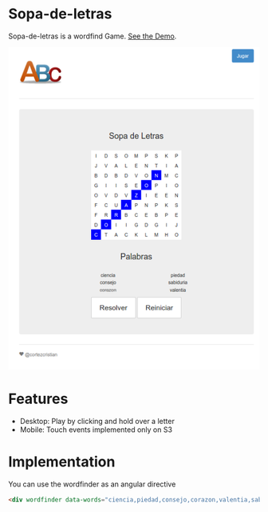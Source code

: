 # Sopa-de-letras
Sopa-de-letras is a wordfind Game. [See the Demo](http://cortezcristian.com/sopa-de-letras/#/).

![Screenshot](https://raw.githubusercontent.com/cortezcristian/sopa-de-letras/master/app/images/sopa-de-letras.png)

# Features
- Desktop: Play by clicking and hold over a letter
- Mobile: Touch events implemented only on S3

# Implementation
You can use the wordfinder as an angular directive

```html
<div wordfinder data-words="ciencia,piedad,consejo,corazon,valentia,sabiduria"></div>
```
